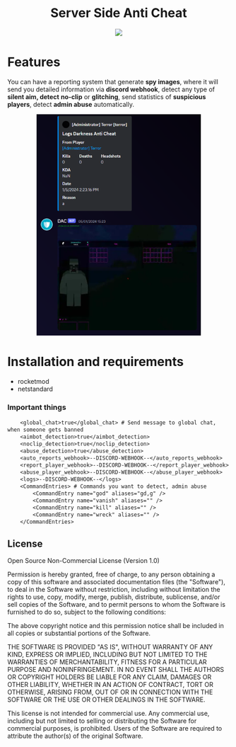 <div align="center">
    <h1>Server Side Anti Cheat</h1>
    <img height="150px;" src="https://darknesscommunity.club/assets/plugins/images/server/anticheat.png"></img>
</div>

<h1>Features</h1>

You can have a reporting system that generate <b>spy images</b>, where it will send you detailed information via <b>discord webhook</b>, detect any type of <b>silent aim, detect</b> <b>no-clip</b> or <b>glitching</b>, send statistics of <b>suspicious players</b>, detect <b>admin abuse</b> automatically.
<div align="center">
    <img height="500px;" src=".github\image-examples\example.png"></img>
</div>
<h1>Installation and requirements</h1>

- rocketmod
- netstandard

<h3>Important things</h3>

```
    <global_chat>true</global_chat> # Send message to global chat, when someone gets banned
    <aimbot_detection>true</aimbot_detection>
    <noclip_detection>true</noclip_detection>
    <abuse_detection>true</abuse_detection>
    <auto_reports_webhook>--DISCORD-WEBHOOK--</auto_reports_webhook>
    <report_player_webhook>--DISCORD-WEBHOOK--</report_player_webhook>
    <abuse_player_webhook>--DISCORD-WEBHOOK--</abuse_player_webhook>
    <logs>--DISCORD-WEBHOOK--</logs>
    <CommandEntries> # Commands you want to detect, admin abuse
        <CommandEntry name="god" aliases="gd,g" />
        <CommandEntry name="vanish" aliases="" />
        <CommandEntry name="kill" aliases="" />
        <CommandEntry name="wreck" aliases="" />
    </CommandEntries>
```

## License

Open Source Non-Commercial License (Version 1.0)

Permission is hereby granted, free of charge, to any person obtaining a copy of this software and associated documentation files (the "Software"), to deal in the Software without restriction, including without limitation the rights to use, copy, modify, merge, publish, distribute, sublicense, and/or sell copies of the Software, and to permit persons to whom the Software is furnished to do so, subject to the following conditions:

The above copyright notice and this permission notice shall be included in all copies or substantial portions of the Software.

THE SOFTWARE IS PROVIDED "AS IS", WITHOUT WARRANTY OF ANY KIND, EXPRESS OR IMPLIED, INCLUDING BUT NOT LIMITED TO THE WARRANTIES OF MERCHANTABILITY, FITNESS FOR A PARTICULAR PURPOSE AND NONINFRINGEMENT. IN NO EVENT SHALL THE AUTHORS OR COPYRIGHT HOLDERS BE LIABLE FOR ANY CLAIM, DAMAGES OR OTHER LIABILITY, WHETHER IN AN ACTION OF CONTRACT, TORT OR OTHERWISE, ARISING FROM, OUT OF OR IN CONNECTION WITH THE SOFTWARE OR THE USE OR OTHER DEALINGS IN THE SOFTWARE.

This license is not intended for commercial use. Any commercial use, including but not limited to selling or distributing the Software for commercial purposes, is prohibited. Users of the Software are required to attribute the author(s) of the original Software.




